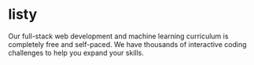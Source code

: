 # listy
Our full-stack web development and machine learning curriculum is completely free and self-paced. We have thousands of interactive coding challenges to help you expand your skills.
